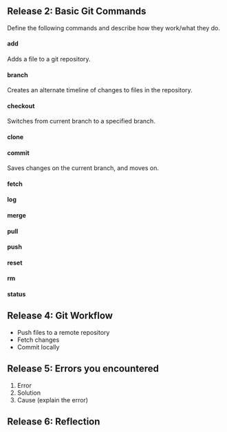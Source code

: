 ## Release 2: Basic Git Commands
Define the following commands and describe how they work/what they do.  


#### add
Adds a file to a git repository.

#### branch
Creates an alternate timeline of changes to files in the repository.

#### checkout
Switches from current branch to a specified branch.

#### clone
<!-- Your defnition here -->

#### commit
Saves changes on the current branch, and moves on.

#### fetch
<!-- Your defnition here -->

#### log
<!-- Your defnition here -->

#### merge
<!-- Your defnition here -->

#### pull
<!-- Your defnition here -->

#### push
<!-- Your defnition here -->

#### reset
<!-- Your defnition here -->

#### rm
<!-- Your defnition here -->

#### status


## Release 4: Git Workflow

- Push files to a remote repository
- Fetch changes
- Commit locally

## Release 5: Errors you encountered
1. Error
2. Solution
3. Cause (explain the error)

## Release 6: Reflection
